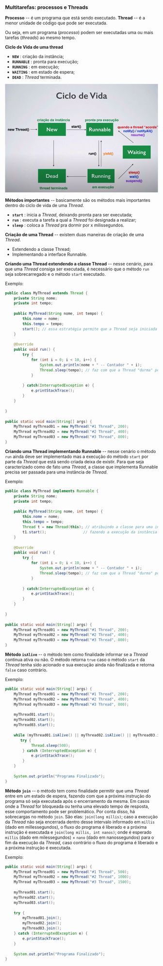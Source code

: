 ### Multitarefas: processos e Threads 
**Processo** -- é um programa que está sendo executado.
**Thread** -- é a menor unidade de código que pode ser executada. 

Ou seja, em um programa (_processo_) podem ser executadas uma ou mais tarefas (_threads_) ao mesmo tempo.

**Ciclo de Vida de uma thread** 
+ **`NEW`** : criação da instância;
+ **`RUNNABLE`** : pronta para execução;
+ **`RUNNING`** : em execução;
+ **`WAITING`** : em estado de espera;
+ **`DEAD`** : _Thread_ terminada.

![life cycle illustration](https://github.com/islanrodrigues/my-personal-annotations/blob/master/images/life-cycle-thread.png)

**Métodos importantes** -- basicamente são os métodos mais importantes dentro do ciclo de vida de uma _Thread_.
+ **`start`** : inicia a _Thread_, deixando pronta para ser executada;
+ **`run`** : executa a tarefa a qual a _Thread_ foi designada a realizar;
+ **`sleep`** : coloca a _Thread_ pra dormir por x milissegundos.

**Criação de uma Thread** -- existem duas maneiras de criação de uma _Thread_. 
+ Extendendo a classe Thread;
+ Implementando a interface Runnable.

**Criando uma Thread extendendo a classe Thread** -- nesse cenário, para que uma _Thread_ consiga ser executada, é necessário que o método `run` seja sobrecarregado e o método `start` executado.

Exemplo:
```java
public class MyThread extends Thread {
    private String nome;
    private int tempo;
    
    public MyThread(String nome, int tempo) {
        this.nome = nome;
        this.tempo = tempo;
        start(); // essa estratégia permite que a Thread seja iniciada a partir do momento em que uma instância seja criada
    }
    
    @Override
    public void run() {
        try {
            for (int i = 0; i < 10, i++) {
                System.out.println(nome + " -- Contador " + i);
                Thread.sleep(tempo); // faz com que a Thread "durma" por um determinado tempo e depois volte a executar
            }
            
        } catch(InterruptedException e) {
            e.printStackTrace();
        }
    }
    
}
    
public static void main(String[] args) { 
    MyThread myThread01 = new MyThread("#1 Thread", 200);
    MyThread myThread02 = new MyThread("#2 Thread", 400);
    MyThread myThread03 = new MyThread("#3 Thread", 800);
}
```

**Criando uma Thread implementando Runnable** -- nesse cenário o método `run` ainda deve ser implementado mas a execução do método `start` por parte da _Thread_ que está sendo criada deixa de existir. Para que seja caracterizado como de fato uma _Thread_, a classe que implementa Runnable precisa ser passada para uma instância de _Thread_. 

Exemplo:
```java
public class MyThread implements Runnable {
    private String nome;
    private int tempo;
    
    public MyThread(String nome, int tempo) {
        this.nome = nome;
        this.tempo = tempo;
        Thread t = new Thread(this); // atribuindo a classe para uma instância de Thread
        t1.start();                 // fazendo a execução da instância criada
    }
    
    @Override
    public void run() {
        try {
            for (int i = 0; i < 10, i++) {
                System.out.println(nome + " -- Contador " + i);
                Thread.sleep(tempo); // faz com que a Thread "durma" por um determinado tempo e depois volte a executar
            }
            
        } catch(InterruptedException e) {
            e.printStackTrace();
        }
    }
    
}
    
public static void main(String[] args) { 
    MyThread myThread01 = new MyThread("#1 Thread", 200);
    MyThread myThread02 = new MyThread("#2 Thread", 400);
    MyThread myThread03 = new MyThread("#3 Thread", 800);
}
```

**Método `isAlive`** -- o método tem como finalidade informar se a _Thread_ continua ativa ou não. O método retorna `true` caso o método `start` da _Thread_ tenha sido acionado e sua execução ainda não finalizada e retorna `false` caso contrário.

Exemplo:
```java
public static void main(String[] args) { 
    MyThread myThread01 = new MyThread("#1 Thread", 200);
    MyThread myThread02 = new MyThread("#2 Thread", 400);
    MyThread myThread03 = new MyThread("#3 Thread", 800);
    
    myThread01.start();
    myThread02.start();
    myThread03.start();
    
    while (myThread01.isAlive() || myThread02.isAlive() || myThread03.isAlive()) {
       try {
            Thread.sleep(500);
        } catch (InterruptedException e) {
            e.printStackTrace();
        }
    }
    
    System.out.println("Programa Finalizado");
}
```


**Método `join`** -- o método tem como finalidade permitir que uma _Thread_ entre em um estado de espera, fazendo com que a próxima instrução do programa só seja executada após o encerramento da mesma. Em casos onde a _Thread_ for bloqueada ou tenha uma elevado tempo de resposta, esse comportamento pode ser problemático. Por conta disso, há sobrecargas no método `join`. São elas: `join(long millis)`; caso a execução da _Thread_ não seja encerrada dentro desse intervalo informado em `millis` (dado em millessegundos), o fluxo do programa é liberado e a próxima instrução é executada e `join(long millis, int nanos)`; onde é esperado `millis` (dado em milessegundos) + `nano` (dado em nanossegundos) para o fim da execução da _Thread_, caso contrário o fluxo do programa é liberado e a próxima instrução é executada.

Exemplo:
```java
public static void main(String[] args) { 
    MyThread myThread01 = new MyThread("#1 Thread", 500);
    MyThread myThread02 = new MyThread("#2 Thread", 1000);
    MyThread myThread03 = new MyThread("#3 Thread", 1500);
    
    myThread01.start();
    myThread02.start();
    myThread03.start();
    
    try {
        myThread01.join();
        myThread02.join();
        myThread03.join();
    } catch (InterruptedException e) {
        e.printStackTrace();
    }
    
    System.out.println("Programa Finalizado");
}
```

